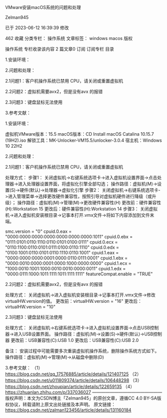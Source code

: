 VMware安装macOS系统的问题和处理

Zelman945

已于 2023-06-12 16:39:39 修改

462
 收藏
分类专栏： 操作系统 文章标签： windows macos
版权

操作系统
专栏收录该内容
2 篇文章0 订阅
订阅专栏
目录

1.安装环境：

2.问题和处理：

2.1问题1：客户机操作系统已禁用 CPU，请关闭或重置虚拟机

2.2问题2：虚拟机需要avx2，但是没有avx 的报错

2.3问题3：键盘鼠标无法使用

3.参考文献：

1.安装环境：

虚拟机VMware版本：15.5
macOS版本：CD Install macOS Catalina 10.15.7 (19H2).iso
解锁工具：MK-Unlocker-VM15.5/unlocker-3.0.4
宿主机：Windows 10 22H2

2.问题和处理：

2.1问题1：客户机操作系统已禁用 CPU，请关闭或重置虚拟机

处理方式：
步骤1：
关闭虚拟机->右键系统选项卡->进入虚拟机设置界面->点击处理器->进入处理器设置界面，将虚拟化引擎全部勾选；
操作路径：虚拟机(M)->设置(S)->硬件(默认)->处理器->虚拟化引擎
步骤2：
关闭虚拟机->右键系统选项卡->进入管理菜单->选择更改硬件兼容性，按照引导对虚拟机硬件进行降级（或升级）；
操作路径：虚拟机(M)->管理(M)->更改硬件兼容性(H)
更改前：硬件兼容性(H):Workstation 15
更改后：硬件兼容性(H):Workstation 14
步骤3：
关闭虚拟机->进入虚拟机安装根目录->记事本打开.vmx文件->将如下内容添加到文件末端。

smc.version = "0"
cpuid.0.eax = "0000:0000:0000:0000:0000:0000:0000:1011"
cpuid.0.ebx = "0111:0101:0110:1110:0110:0101:0100:0111"
cpuid.0.ecx = "0110:1100:0110:0101:0111:0100:0110:1110"
cpuid.0.edx = "0100:1001:0110:0101:0110:1110:0110:1001"
cpuid.1.eax = "0000:0000:0000:0001:0000:0110:0111:0001"
cpuid.1.ebx = "0000:0010:0000:0001:0000:1000:0000:0000"
cpuid.1.ecx = "1000:0010:1001:1000:0010:0010:0000:0011"
cpuid.1.edx = "0000:0111:1000:1011:1111:1011:1111:1111"
featureCompat.enable = "TRUE"

2.2问题2：虚拟机需要avx2，但是没有avx 的报错

处理方式：
关闭虚拟机->进入虚拟机安装根目录->记事本打开.vmx文件->修改virtualHW.version的值。
更改前：virtualHW.version = "16"
更改后：virtualHW.version = "10"

2.3问题3：键盘鼠标无法使用

处理方式：
关闭虚拟机->右键系统选项卡->进入虚拟机设置界面->点击USB控制器->进入USB设置界面。
操作路径：虚拟机(M)->设置(S)->硬件(默认)->USB控制器
更改前：USB兼容性(C):USB 1.0
更改后：USB兼容性(C):USB 2.0

备注：
安装过程中可能需要多次重装虚拟机操作系统，删除操作系统方式如下。
操作路径：虚拟机(M)->管理(M)->从磁盘中删除(D)

3.参考文献：
（1）https://blog.csdn.net/qq_17576885/article/details/121407125
（2）https://blog.csdn.net/u011809374/article/details/106448298
（3）https://blog.csdn.net/zhoupian/article/details/122659135
（4）https://zhuanlan.zhihu.com/p/337036027
————————————————
版权声明：本文为CSDN博主「Zelman945」的原创文章，遵循CC 4.0 BY-SA版权协议，转载请附上原文出处链接及本声明。
原文链接：https://blog.csdn.net/zalman123456/article/details/131160184